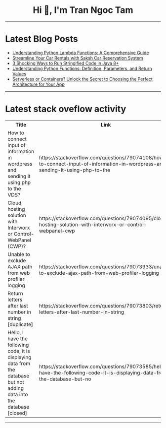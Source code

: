 <h1 align="center">Hi 👋, I'm Tran Ngoc Tam</h1>

---

# Latest Blog Posts 
<!-- BLOG-POST-LIST:START -->
- [Understanding Python Lambda Functions: A Comprehensive Guide](https://dev.to/imyusufakhtar/understanding-python-lambda-functions-a-comprehensive-guide-4b6j)
- [Streamline Your Car Rentals with Saksh Car Reservation System](https://dev.to/susheel_kumar/streamline-your-car-rentals-with-saksh-car-reservation-system-33gp)
- [3 Shocking Ways to Run Stringified Code in Java 8+](https://dev.to/emilyjohnsonready/3-shocking-ways-to-run-stringified-code-in-java-8-37lo)
- [Understanding Python Functions: Definition, Parameters, and Return Values](https://dev.to/imyusufakhtar/understanding-python-functions-definition-parameters-and-return-values-15i9)
- [Serverless or Containers? Unlock the Secret to Choosing the Perfect Architecture for Your App](https://dev.to/mukhilpadmanabhan/serverless-or-containers-unlock-the-secret-to-choosing-the-perfect-architecture-for-your-app-1kci)
<!-- BLOG-POST-LIST:END -->

---

# Latest stack oveflow activity
<table>
  <tr><th>Title</th><th>Link</th></tr>
  <!-- STACKOVERFLOW:START --><tr><td>How to connect input of information in wordpress and sending it using php to the VDS?</td><td>https://stackoverflow.com/questions/79074108/how-to-connect-input-of-information-in-wordpress-and-sending-it-using-php-to-the</td></tr><tr><td>Cloud hosting solution with Interworx or Control-WebPanel &lpar;CWP&rpar;?</td><td>https://stackoverflow.com/questions/79074095/cloud-hosting-solution-with-interworx-or-control-webpanel-cwp</td></tr><tr><td>Unable to exclude AJAX path from web profiler logging</td><td>https://stackoverflow.com/questions/79073933/unable-to-exclude-ajax-path-from-web-profiler-logging</td></tr><tr><td>Return letters after last number in string [duplicate]</td><td>https://stackoverflow.com/questions/79073803/return-letters-after-last-number-in-string</td></tr><tr><td>Hello, I have the following code, it is displaying data from the database but not adding data into the database [closed]</td><td>https://stackoverflow.com/questions/79073585/hello-i-have-the-following-code-it-is-displaying-data-from-the-database-but-no</td></tr><!-- STACKOVERFLOW:END -->
</table>

---



